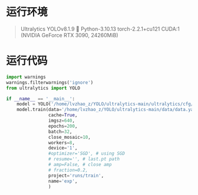 # 运行环境

> Ultralytics YOLOv8.1.9 🚀 Python-3.10.13 torch-2.2.1+cu121 CUDA:1 (NVIDIA GeForce RTX 3090, 24260MiB)

# 运行代码

```python
import warnings
warnings.filterwarnings('ignore')
from ultralytics import YOLO

if __name__ == '__main__':
    model = YOLO('/home/lvzhao_z/YOLO/ultralytics-main/ultralytics/cfg/models/v8/yolov8n-repvit.yaml')
    model.train(data='/home/lvzhao_z/YOLO/ultralytics-main/data/data.yaml',
                cache=True,
                imgsz=640,
                epochs=200,
                batch=32,
                close_mosaic=10,
                workers=8,
                device='1',
                #optimizer='SGD', # using SGD
                # resume='', # last.pt path
                # amp=False, # close amp
                # fraction=0.2,
                project='runs/train',
                name='exp',
                )
```
